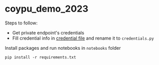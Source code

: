 # coypu_demo_2023

Steps to follow:
* Get private endpoint's credentials
* Fill credential info in [credential file](./credentials_sample.py) and rename it to `credentials.py`

Install packages and run notebooks in `notebooks` folder

```shell
pip install -r requirements.txt
```